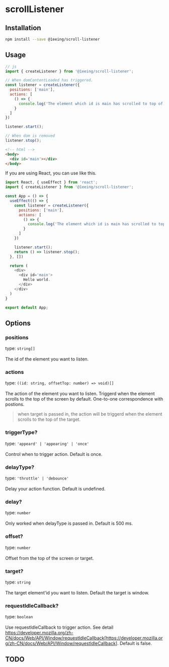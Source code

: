 # scrollListener

## Installation
```bash
npm install --save @1eeing/scroll-listener
```

## Usage
```js
// js
import { createListener } from '@1eeing/scroll-listener';

// When domContentLoaded has triggered.
const listener = createListener({
  positions: ['main'],
  actions: [
    () => {
      console.log('The element which id is main has scrolled to top of the screen.')
    }
  ]
})

listener.start();

// When dom is removed
listener.stop();
```

```html
<!-- html -->
<body>
  <div id='main'></div>
</body>
```


If you are using React, you can use like this.
```js
import React, { useEffect } from 'react';
import { createListener } from '@1eeing/scroll-listener';

const App = () => {
  useEffect(() => {
    const listener = createListener({
      positions: ['main'],
      actions: [
        () => {
          console.log('The element which id is main has scrolled to top of the screen.')
        }
      ]
    })

    listener.start();
    return () => listener.stop();
  }, [])

  return (
    <div>
      <div id='main'>
        Hello world.
      </div>
    </div>
  )
}

export default App;
```

## Options
### positions
type: `string[]` </br></br>
The id of the element you want to listen.

### actions
type: `((id: string, offsetTop: number) => void)[]` </br></br>
The action of the element you want to listen. Triggerd when the element scrolls to the top of the screen by default. One-to-one correspondence with postions.

> when target is passed in, the action will be triggerd when the element scrolls to the top of the target.

### triggerType?
type: `'appeard' | 'appearing' | 'once'` </br></br>
Control when to trigger action. Default is once.

### delayType?
type: `'throttle' | 'debounce'` </br></br>
Delay your action function. Default is undefined.

### delay?
type: `number` </br></br>
Only worked when delayType is passed in. Default is 500 ms.

### offset?
type: `number` </br></br>
Offset from the top of the screen or target.

### target?
type: `string` </br></br>
The target element'id you want to listen. Default the target is window.

### requestIdleCallback?
type: `boolean` </br></br>
Use requestIdleCallback to trigger action. See detail https://developer.mozilla.org/zh-CN/docs/Web/API/Window/requestIdleCallback[https://developer.mozilla.org/zh-CN/docs/Web/API/Window/requestIdleCallback]. Default is false.


## TODO
